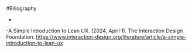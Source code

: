 #Biliography


-
-A Simple Introduction to Lean UX. (2024, April 1). The Interaction Design Foundation. https://www.interaction-design.org/literature/article/a-simple-introduction-to-lean-ux
